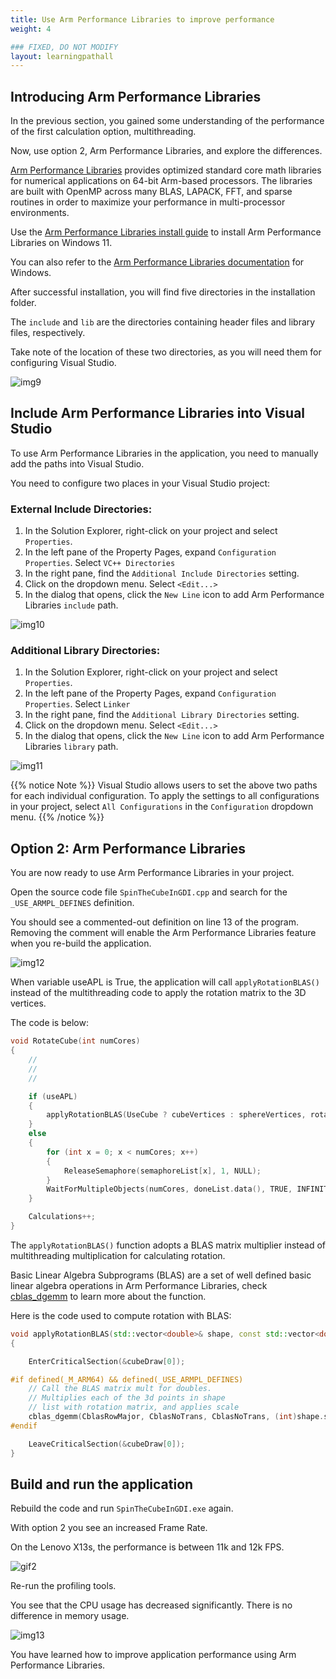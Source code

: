 ```yaml
---
title: Use Arm Performance Libraries to improve performance
weight: 4

### FIXED, DO NOT MODIFY
layout: learningpathall
---
```


## Introducing Arm Performance Libraries

In the previous section, you gained some understanding of the performance of the first calculation option, multithreading. 

Now, use option 2, Arm Performance Libraries, and explore the differences.

[Arm Performance Libraries](https://developer.arm.com/Tools%20and%20Software/Arm%20Performance%20Libraries) provides optimized standard core math libraries for numerical applications on 64-bit Arm-based processors. The libraries are built with OpenMP across many BLAS, LAPACK, FFT, and sparse routines in order to maximize your performance in multi-processor environments.

Use the [Arm Performance Libraries install guide](/install-guides/armpl/) to install Arm Performance Libraries on Windows 11. 

You can also refer to the [Arm Performance Libraries documentation](https://developer.arm.com/documentation/109361/latest/) for Windows. 

After successful installation, you will find five directories in the installation folder. 

The `include` and `lib` are the directories containing header files and library files, respectively. 

Take note of the location of these two directories, as you will need them for configuring Visual Studio.

 ![img9](./figures/apl_directory.png)

## Include Arm Performance Libraries into Visual Studio

To use Arm Performance Libraries in the application, you need to manually add the paths into Visual Studio.

You need to configure two places in your Visual Studio project:

### External Include Directories:

1. In the Solution Explorer, right-click on your project and select `Properties`. 
2. In the left pane of the Property Pages, expand `Configuration Properties`. Select `VC++ Directories`
3. In the right pane, find the `Additional Include Directories` setting.
4. Click on the dropdown menu. Select `<Edit...>`
5. In the dialog that opens, click the `New Line` icon to add Arm Performance Libraries `include` path.

![img10](./figures/ext_include.png)
 
### Additional Library Directories:

1. In the Solution Explorer, right-click on your project and select `Properties`. 
2. In the left pane of the Property Pages, expand `Configuration Properties`. Select `Linker`
3. In the right pane, find the `Additional Library Directories` setting.
4. Click on the dropdown menu. Select `<Edit...>`
5. In the dialog that opens, click the `New Line` icon to add Arm Performance Libraries `library` path.

![img11](./figures/linker_lib.png)


{{% notice Note %}}
Visual Studio allows users to set the above two paths for each individual configuration. To apply the settings to all configurations in your project, select `All Configurations` in the `Configuration` dropdown menu.
{{% /notice %}}


## Option 2: Arm Performance Libraries

You are now ready to use Arm Performance Libraries in your project.

Open the source code file `SpinTheCubeInGDI.cpp` and search for the `_USE_ARMPL_DEFINES` definition.

You should see a commented-out definition on line 13 of the program. Removing the comment will enable the Arm Performance Libraries feature when you re-build the application.

 ![img12](./figures/apl_define.png)


When variable useAPL is True, the application will call `applyRotationBLAS()` instead of the multithreading code to apply the rotation matrix to the 3D vertices.

The code is below:

```c++
void RotateCube(int numCores)
{
    // 
    //
    //

    if (useAPL)
    {
        applyRotationBLAS(UseCube ? cubeVertices : sphereVertices, rotationInX);
    }
    else
    {
        for (int x = 0; x < numCores; x++)
        {
            ReleaseSemaphore(semaphoreList[x], 1, NULL);
        }
        WaitForMultipleObjects(numCores, doneList.data(), TRUE, INFINITE);
    }

    Calculations++;
}
```

The `applyRotationBLAS()` function adopts a BLAS matrix multiplier instead of multithreading multiplication for calculating rotation.

Basic Linear Algebra Subprograms (BLAS) are a set of well defined basic linear algebra operations in Arm Performance Libraries, check [cblas_dgemm](https://developer.arm.com/documentation/101004/2410/BLAS-Basic-Linear-Algebra-Subprograms/CBLAS-functions/cblas-dgemm?lang=en) to learn more about the function.

Here is the code used to compute rotation with BLAS:

```c++
void applyRotationBLAS(std::vector<double>& shape, const std::vector<double>& rotMatrix)
{

    EnterCriticalSection(&cubeDraw[0]);

#if defined(_M_ARM64) && defined(_USE_ARMPL_DEFINES)
    // Call the BLAS matrix mult for doubles. 
    // Multiplies each of the 3d points in shape 
    // list with rotation matrix, and applies scale
    cblas_dgemm(CblasRowMajor, CblasNoTrans, CblasNoTrans, (int)shape.size() / 3, 3, 3, scale, shape.data(), 3, rotMatrix.data(), 3, 0.0, drawSphereVertecies.data(), 3);
#endif

    LeaveCriticalSection(&cubeDraw[0]);
}
```

## Build and run the application

Rebuild the code and run `SpinTheCubeInGDI.exe` again. 

With option 2 you see an increased Frame Rate.

On the Lenovo X13s, the performance is between 11k and 12k FPS.

![gif2](./figures/apl_enable.gif)

Re-run the profiling tools. 

You see that the CPU usage has decreased significantly. There is no difference in memory usage.

 ![img13](./figures/apl_on_cpu_mem_usage.png)


You have learned how to improve application performance using Arm Performance Libraries.
